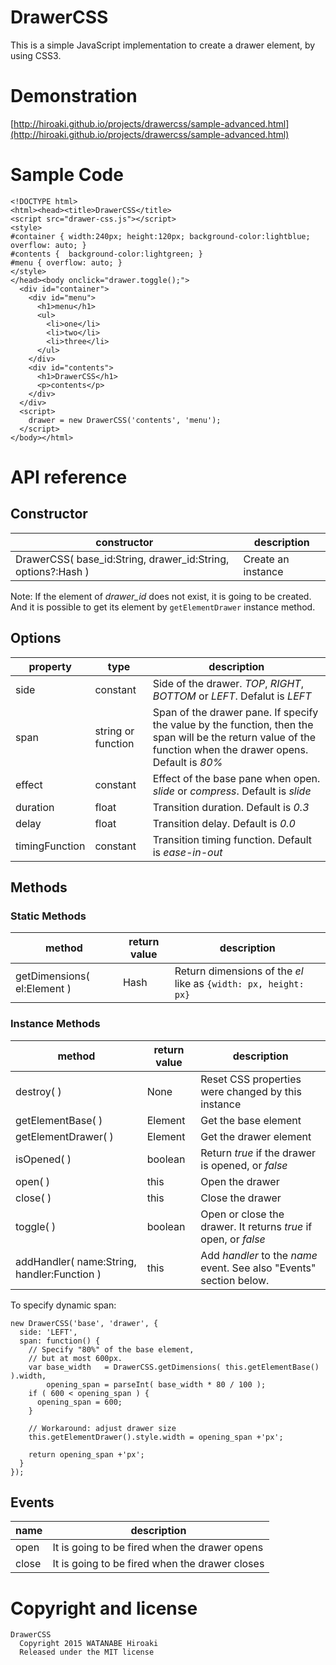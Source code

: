 # DrawerCSS

This is a simple JavaScript implementation to create a drawer element, by using CSS3.


# Demonstration

[http://hiroaki.github.io/projects/drawercss/sample-advanced.html](http://hiroaki.github.io/projects/drawercss/sample-advanced.html)


# Sample Code

```
<!DOCTYPE html>
<html><head><title>DrawerCSS</title>
<script src="drawer-css.js"></script>
<style>
#container { width:240px; height:120px; background-color:lightblue; overflow: auto; }
#contents {  background-color:lightgreen; }
#menu { overflow: auto; }
</style>
</head><body onclick="drawer.toggle();">
  <div id="container">
    <div id="menu">
      <h1>menu</h1>
      <ul>
        <li>one</li>
        <li>two</li>
        <li>three</li>
      </ul>
    </div>
    <div id="contents">
      <h1>DrawerCSS</h1>
      <p>contents</p>
    </div>
  </div>
  <script>
    drawer = new DrawerCSS('contents', 'menu');
  </script>
</body></html>
```

# API reference

## Constructor

constructor | description
------------|------------
DrawerCSS( base_id:String, drawer_id:String, options?:Hash ) | Create an instance

Note: If the element of *drawer_id* does not exist, it is going to be created. And it is possible to get its element by `getElementDrawer` instance method.

## Options

property | type | description
---------|------|------------
side | constant | Side of the drawer. *TOP*, *RIGHT*, *BOTTOM* or *LEFT*. Defalut is *LEFT*
span | string or function | Span of the drawer pane. If specify the value by the function, then the span will be the return value of the function when the drawer opens. Default is *80%*
effect | constant | Effect of the base pane when open. *slide* or *compress*. Default is *slide*
duration | float | Transition duration. Default is *0.3*
delay | float | Transition delay. Default is *0.0*
timingFunction | constant | Transition timing function. Default is *ease-in-out*

## Methods

### Static Methods

method | return value | description
-------|--------------|------------
getDimensions( el:Element ) | Hash | Return dimensions of the *el* like as `{width: px, height: px}`


### Instance Methods

method | return value | description
-------|--------------|------------
destroy( )| None | Reset CSS properties were changed by this instance
getElementBase( ) | Element | Get the base element
getElementDrawer( ) | Element | Get the drawer element
isOpened( ) | boolean | Return *true* if the drawer is opened, or *false*
open( ) | this | Open the drawer
close( ) | this | Close the drawer
toggle( ) | boolean | Open or close the drawer. It returns *true* if open, or *false*
addHandler( name:String, handler:Function ) | this | Add *handler* to the *name* event. See also "Events" section below.

To specify dynamic span:

```
new DrawerCSS('base', 'drawer', {
  side: 'LEFT',
  span: function() {
    // Specify "80%" of the base element,
    // but at most 600px.
    var base_width   = DrawerCSS.getDimensions( this.getElementBase() ).width,
        opening_span = parseInt( base_width * 80 / 100 );
    if ( 600 < opening_span ) {
      opening_span = 600;
    }

    // Workaround: adjust drawer size
    this.getElementDrawer().style.width = opening_span +'px';

    return opening_span +'px';
  }
});
```


## Events

name | description
-----|------------
open | It is going to be fired when the drawer opens
close | It is going to be fired when the drawer closes

# Copyright and license

    DrawerCSS
      Copyright 2015 WATANABE Hiroaki
      Released under the MIT license
